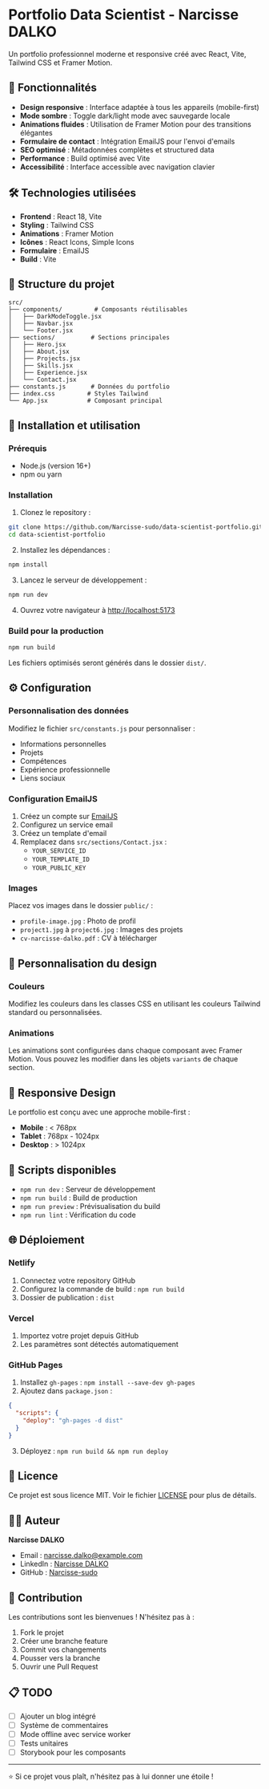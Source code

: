 # Portfolio Data Scientist - Narcisse DALKO

Un portfolio professionnel moderne et responsive créé avec React, Vite, Tailwind CSS et Framer Motion.

## 🚀 Fonctionnalités

- **Design responsive** : Interface adaptée à tous les appareils (mobile-first)
- **Mode sombre** : Toggle dark/light mode avec sauvegarde locale
- **Animations fluides** : Utilisation de Framer Motion pour des transitions élégantes
- **Formulaire de contact** : Intégration EmailJS pour l'envoi d'emails
- **SEO optimisé** : Métadonnées complètes et structured data
- **Performance** : Build optimisé avec Vite
- **Accessibilité** : Interface accessible avec navigation clavier

## 🛠️ Technologies utilisées

- **Frontend** : React 18, Vite
- **Styling** : Tailwind CSS
- **Animations** : Framer Motion
- **Icônes** : React Icons, Simple Icons
- **Formulaire** : EmailJS
- **Build** : Vite

## 📁 Structure du projet

```
src/
├── components/         # Composants réutilisables
│   ├── DarkModeToggle.jsx
│   ├── Navbar.jsx
│   └── Footer.jsx
├── sections/          # Sections principales
│   ├── Hero.jsx
│   ├── About.jsx
│   ├── Projects.jsx
│   ├── Skills.jsx
│   ├── Experience.jsx
│   └── Contact.jsx
├── constants.js       # Données du portfolio
├── index.css         # Styles Tailwind
└── App.jsx           # Composant principal
```

## 🚀 Installation et utilisation

### Prérequis
- Node.js (version 16+)
- npm ou yarn

### Installation

1. Clonez le repository :
```bash
git clone https://github.com/Narcisse-sudo/data-scientist-portfolio.git
cd data-scientist-portfolio
```

2. Installez les dépendances :
```bash
npm install
```

3. Lancez le serveur de développement :
```bash
npm run dev
```

4. Ouvrez votre navigateur à [http://localhost:5173](http://localhost:5173)

### Build pour la production

```bash
npm run build
```

Les fichiers optimisés seront générés dans le dossier `dist/`.

## ⚙️ Configuration

### Personnalisation des données

Modifiez le fichier `src/constants.js` pour personnaliser :
- Informations personnelles
- Projets
- Compétences
- Expérience professionnelle
- Liens sociaux

### Configuration EmailJS

1. Créez un compte sur [EmailJS](https://www.emailjs.com/)
2. Configurez un service email
3. Créez un template d'email
4. Remplacez dans `src/sections/Contact.jsx` :
   - `YOUR_SERVICE_ID`
   - `YOUR_TEMPLATE_ID`  
   - `YOUR_PUBLIC_KEY`

### Images

Placez vos images dans le dossier `public/` :
- `profile-image.jpg` : Photo de profil
- `project1.jpg` à `project6.jpg` : Images des projets
- `cv-narcisse-dalko.pdf` : CV à télécharger

## 🎨 Personnalisation du design

### Couleurs

Modifiez les couleurs dans les classes CSS en utilisant les couleurs Tailwind standard ou personnalisées.

### Animations

Les animations sont configurées dans chaque composant avec Framer Motion. Vous pouvez les modifier dans les objets `variants` de chaque section.

## 📱 Responsive Design

Le portfolio est conçu avec une approche mobile-first :
- **Mobile** : < 768px
- **Tablet** : 768px - 1024px  
- **Desktop** : > 1024px

## 🔧 Scripts disponibles

- `npm run dev` : Serveur de développement
- `npm run build` : Build de production
- `npm run preview` : Prévisualisation du build
- `npm run lint` : Vérification du code

## 🌐 Déploiement

### Netlify
1. Connectez votre repository GitHub
2. Configurez la commande de build : `npm run build`
3. Dossier de publication : `dist`

### Vercel
1. Importez votre projet depuis GitHub
2. Les paramètres sont détectés automatiquement

### GitHub Pages
1. Installez `gh-pages` : `npm install --save-dev gh-pages`
2. Ajoutez dans `package.json` :
```json
{
  "scripts": {
    "deploy": "gh-pages -d dist"
  }
}
```
3. Déployez : `npm run build && npm run deploy`

## 📄 Licence

Ce projet est sous licence MIT. Voir le fichier [LICENSE](LICENSE) pour plus de détails.

## 👨‍💻 Auteur

**Narcisse DALKO**
- Email : narcisse.dalko@example.com
- LinkedIn : [Narcisse DALKO](https://linkedin.com/in/narcissedalko)
- GitHub : [Narcisse-sudo](https://github.com/Narcisse-sudo)

## 🤝 Contribution

Les contributions sont les bienvenues ! N'hésitez pas à :
1. Fork le projet
2. Créer une branche feature
3. Commit vos changements
4. Pousser vers la branche
5. Ouvrir une Pull Request

## 📋 TODO

- [ ] Ajouter un blog intégré
- [ ] Système de commentaires
- [ ] Mode offline avec service worker
- [ ] Tests unitaires
- [ ] Storybook pour les composants

---

⭐ Si ce projet vous plaît, n'hésitez pas à lui donner une étoile !
